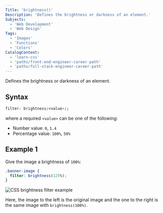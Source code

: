 ```yaml
---
Title: 'brightness()'
Description: 'Defines the brightness or darkness of an element.'
Subjects:
  - 'Web Development'
  - 'Web Design'
Tags:
  - 'Images'
  - 'Functions'
  - 'Colors'
CatalogContent:
  - 'learn-css'
  - 'paths/front-end-engineer-career-path'
  - 'paths/full-stack-engineer-career-path'
---
```


Defines the brightness or darkness of an element.

## Syntax

```css
filter: brightness(<value>);
```

where a required `<value>` can be one of the following:

- Number value: `0`, `1.4`
- Percentage value: `100%`, `50%`

## Example 1

Give the image a brightness of `100%`:

```css
.banner-image {
  filter: brightness(125%);
}
```

![CSS brightness filter example](https://raw.githubusercontent.com/Codecademy/docs/main/media/css-filterfunctions-brightness-example.png)

Here, the image to the left is the original image and the one to the right is the same image with `brightness(100%)`. 
